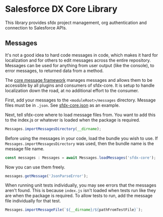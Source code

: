 # Salesforce DX Core Library
This library provides sfdx project management, org authentication and connection to Salesforce APIs.

## Messages
It's not a good idea to hard code messages in code, which makes it hard for localization and for others
to edit messages across the entire repository. Messages can be used for anything from user output
(like the console), to error messages, to returned data from a method.

The [core message framework](./src/lib/messages.ts) manages messages and allows them to be accessible by
all plugins and consumers of sfdx-core. It is setup to handle localization down the road, at no additional
effort to the consumer.

First, add your messages to the `<moduleRoot>/messages` directory. Message files must be in `.json`. See
[sfdx-core.json](./messages/sfdx-core.json) as an example.

Next, tell sfdx-core where to load message files from. You want to add this to the index.js
or whatever is loaded when the package is required.
```javascript
Messages.importMessagesDirectory(__dirname);
```
Before using the messages in your code, load the bundle you wish to use. If `Messages.importMessagesDirectory`
was used, then the bundle name is the message file name.
```javascript
const messages : Messages = await Messages.loadMessages('sfdx-core');
```
Now you can use them freely.
```javascript
messages.getMessage('JsonParseError');
```
When running unit tests individually, you may see errors that the messages aren't found. This is because
`index.js` isn't loaded when tests run like they are when the package is required. To allow tests to run, add
the message file individually for that test.
```javascript
Messages.importMessageFile(`${__dirname}/${pathFromTestFile}`);
```
